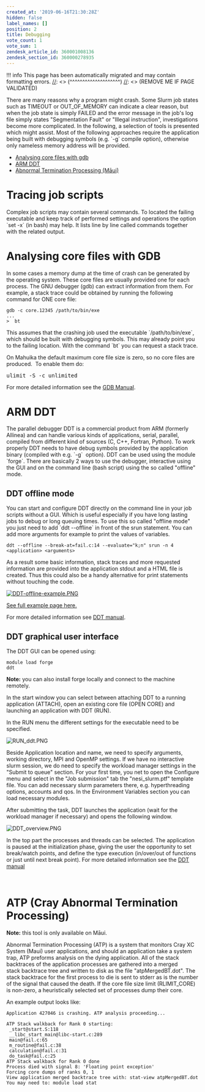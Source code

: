 ```yaml
---
created_at: '2019-06-16T21:30:28Z'
hidden: false
label_names: []
position: 2
title: Debugging
vote_count: 1
vote_sum: 1
zendesk_article_id: 360001008136
zendesk_section_id: 360000278935
---
```




[//]: <> (REMOVE ME IF PAGE VALIDATED)
[//]: <> (vvvvvvvvvvvvvvvvvvvv)
!!! info
    This page has been automatically migrated and may contain formatting errors.
[//]: <> (^^^^^^^^^^^^^^^^^^^^)
[//]: <> (REMOVE ME IF PAGE VALIDATED)

<p>There are many reasons why a program might crash. Some Slurm job states such as TIMEOUT or OUT_OF_MEMORY can indicate a clear reason, but when the job state is simply FAILED and the error message in the job's log file simply states "Segmentation Fault" or "Illegal instruction", investigations become more complicated. In the following, a selection of tools is presented which might assist. Most of the following approaches require the application being built with debugging symbols (e.g. `-g` compile option), otherwise only nameless memory address will be provided.</p>
<ul>
<li><a href="#h_cf410d73-e14d-4abf-897a-374c965aa9dc" target="_self">Analysing core files with gdb</a></li>
<li><a href="#h_c3a74e40-cb68-4f35-b81e-ebf496c587eb" target="_self">ARM DDT</a></li>
<li>
<a href="#h_214a9eb8-a227-421d-a4c2-57f0309a61ec" target="_self">Abnormal Termination Processing (Māui)</a> </li>
</ul>
<h1>Tracing job scripts</h1>
<p>Complex job scripts may contain several commands. To located the failing executable and keep track of performed settings and operations the option `set -x` (in bash) may help. It lists line by line called commands together with the related output.</p>
<h1 id="h_cf410d73-e14d-4abf-897a-374c965aa9dc">Analysing core files with GDB</h1>
<p>In some cases a memory dump at the time of crash can be generated by the operating system. These core files are usually provided one for each process. The GNU debugger (gdb) can extract information from them. For example, a stack trace could be obtained by running the following command for ONE core file:</p>
<pre><code>gdb -c core.12345 /path/to/bin/exe<br>...<br>&gt;  bt</code></pre>
<p>This assumes that the crashing job used the executable `/path/to/bin/exe`, which should be built with debugging symbols. This may already point you to the failing location. With the command `bt` you can request a stack trace.</p>
<p>On Mahuika the default maximum core file size is zero, so no core files are produced.  To enable them do:</p>
<pre>ulimit -S -c unlimited</pre>
<p>For more detailed information see the <a href="https://www.gnu.org/software/gdb/documentation/" target="_self">GDB Manual</a>.</p>
<h1 id="h_c3a74e40-cb68-4f35-b81e-ebf496c587eb">ARM DDT</h1>
<p>The parallel debugger DDT is a commercial product from ARM (formerly Allinea) and can handle various kinds of applications, serial, parallel, compiled from different kind of sources (C, C++, Fortran, Python). To work properly DDT needs to have debug symbols provided by the application binary (compiled with e.g. `-g`  option). DDT can be used using the module `forge`. There are basically 2 ways to use the debugger, interactive using the GUI and on the command line (bash script) using the so called "offline" mode. </p>
<h2>DDT offline mode</h2>
<p>You can start and configure DDT directly on the command line in your job scripts without a GUI. Which is useful especially if you have long lasting jobs to debug or long queuing times. To use this so called "offline mode" you just need to add `ddt --offline` in front of the srun statement. You can add more arguments for example to print the values of variables. </p>
<pre><code>ddt --offline --break-at=fail.c:14 --evaluate="k;n" srun -n 4 &lt;application&gt; &lt;arguments&gt;</code></pre>
<p>As a result some basic information, stack traces and more requested information are provided into the application stdout and a HTML file is created. Thus this could also be a handy alternative for print statements without touching the code.</p>
<p><a href="https://mand35.github.io/NeSI_docu_ext/ddt_sample.html" target="_self"><img src="https://support.nesi.org.nz/hc/article_attachments/360002303456/DDT-offline-example.PNG" alt="DDT-offline-example.PNG"></a></p>
<p><a href="https://mand35.github.io/NeSI_docu_ext/ddt_sample.html" target="_self">See full example page here.</a></p>
<p>For more detailed information see <a href="https://developer.arm.com/docs/101136/latest/ddt/offline-debugging" target="_self">DDT manual</a>.</p>
<h2>DDT graphical user interface</h2>
<p>The DDT GUI can be opened using:</p>
<pre><code>module load forge<br>ddt</code></pre>
<p><strong>Note:</strong> you can also install forge locally and connect to the machine remotely.</p>
<p>In the start window you can select between attaching DDT to a running application (ATTACH), open an existing core file (OPEN CORE) and launching an application with DDT (RUN).</p>
<p>In the RUN menu the different settings for the executable need to be specified.</p>
<p><img src="https://support.nesi.org.nz/hc/article_attachments/360002299296/RUN_ddt.PNG" alt="RUN_ddt.PNG"></p>
<p>Beside Application location and name, we need to specify arguments, working directory, MPI and OpenMP settings. If we have no interactive slurm session, we do need to specify the workload manager settings in the "Submit to queue" section. For your first time, you net to open the Configure menu and select in the "Job submission" tab the "nesi_slurm.ptf" template file. You can add necessary slurm parameters there, e.g. hyperthreading options, accounts and qos. In the Environment Variables section you can load necessary modules.</p>
<p>After submitting the task, DDT launches the application (wait for the workload manager if necessary) and opens the following window. </p>
<p><img src="https://support.nesi.org.nz/hc/article_attachments/360002299256/DDT_overview.PNG" alt="DDT_overview.PNG"></p>
<p>In the top part the processes and threads can be selected. The application is paused at the initialization phase, giving the user the opportunity to set break/watch points, and define the type execution (in/over/out of functions or just until next break point). For more detailed information see the <a href="https://developer.arm.com/docs/101136/latest/ddt" target="_self">DDT manual</a></p>
<p> </p>
<h1 id="h_214a9eb8-a227-421d-a4c2-57f0309a61ec">ATP (Cray Abnormal Termination Processing)</h1>
<p><strong>Note:</strong> this tool is only available on Māui.</p>
<p>Abnormal Termination Processing (ATP) is a system that monitors Cray XC System (Maui) user applications, and should an application take a system trap, ATP preforms analysis on the dying application. All of the stack backtraces of the application processes are gathered into a merged<br>stack backtrace tree and written to disk as the file "atpMergedBT.dot". The stack backtrace for the first process to die is sent to stderr as is the number of the signal that caused the death. If the core file size limit (RLIMIT_CORE) is non-zero, a heuristically selected set of processes dump their core.</p>
<p>An example output looks like:</p>
<pre><code>Application 427046 is crashing. ATP analysis proceeding...<br><br>ATP Stack walkback for Rank 0 starting:<br> _start@start.S:118<br> __libc_start_main@libc-start.c:289<br> main@fail.c:65<br> m_routine@fail.c:38<br> calculation@fail.c:31<br> do_task@fail.c:25<br>ATP Stack walkback for Rank 0 done<br>Process died with signal 8: 'Floating point exception'<br>Forcing core dumps of ranks 0, 1<br>View application merged backtrace tree with: stat-view atpMergedBT.dot<br>You may need to: module load stat</code></pre>
<h1> </h1>